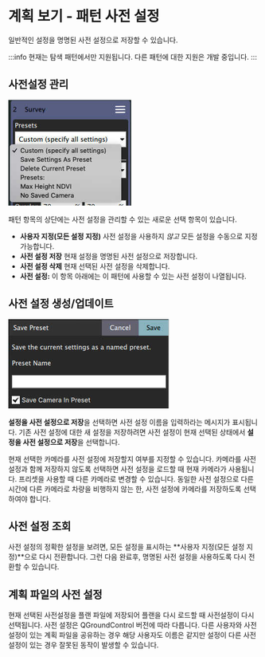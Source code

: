 # 계획 보기 - 패턴 사전 설정

일반적인 설정을 명명된 사전 설정으로 저장할 수 있습니다.

:::info
현재는 탐색 패턴에서만 지원됩니다. 다른 패턴에 대한 지원은 개발 중입니다.
:::

## 사전설정 관리

![사전 설정 콤보](../../../assets/plan/pattern/pattern_preset_combo.jpg)

패턴 항목의 상단에는 사전 설정을 관리할 수 있는 새로운 선택 항목이 있습니다.

- **사용자 지정(모든 설정 지정)** 사전 설정을 사용하지 _않고_ 모든 설정을 수동으로 지정 가능합니다.
- **사전 설정 저장** 현재 설정을 명명된 사전 설정으로 저장합니다.
- **사전 설정 삭제** 현재 선택된 사전 설정을 삭제합니다.
- **사전 설정:** 이 항목 아래에는 이 패턴에 사용할 수 있는 사전 설정이 나열됩니다.

## 사전 설정 생성/업데이트

![사전 설정 저장](../../../assets/plan/pattern/pattern_preset_save.jpg)

**설정을 사전 설정으로 저장**을 선택하면 사전 설정 이름을 입력하라는 메시지가 표시됩니다. 기존 사전 설정에 대한 새 설정을 저장하려면 사전 설정이 현재 선택된 상태에서 **설정을 사전 설정으로 저장**을 선택합니다.

현재 선택한 카메라를 사전 설정에 저장할지 여부를 지정할 수 있습니다. 카메라를 사전 설정과 함께 저장하지 않도록 선택하면 사전 설정을 로드할 때 현재 카메라가 사용됩니다. 프리셋을 사용할 때 다른 카메라로 변경할 수 있습니다. 동일한 사전 설정으로 다른 시간에 다른 카메라로 차량을 비행하지 않는 한, 사전 설정에 카메라를 저장하도록 선택하여야 합니다.

## 사전 설정 조회

사전 설정의 정확한 설정을 보려면, 모든 설정을 표시하는 \*\*사용자 지정(모든 설정 지정)\*\*으로 다시 전환합니다. 그런 다음 완료후, 명명된 사전 설정을 사용하도록 다시 전환할 수 있습니다.

## 계획 파일의 사전 설정

현재 선택된 사전설정을 플랜 파일에 저장되어 플랜을 다시 로드할 때 사전설정이 다시 선택됩니다. 사전 설정은 QGroundControl 버전에 따라 다릅니다. 다른 사용자와 사전 설정이 있는 계획 파일을 공유하는 경우 해당 사용자도 이름은 같지만 설정이 다른 사전 설정이 있는 경우 잘못된 동작이 발생할 수 있습니다.
